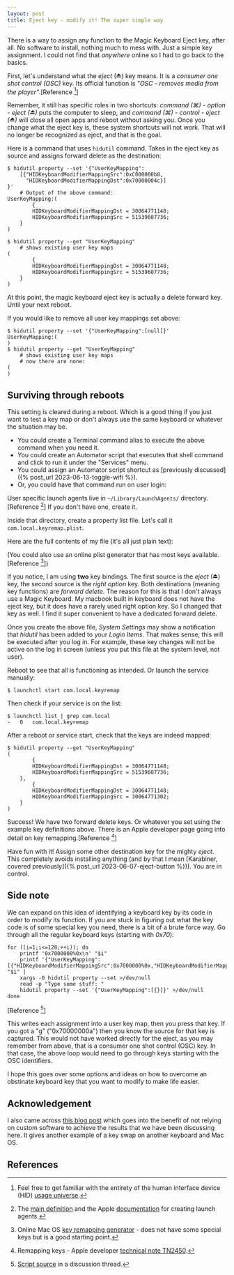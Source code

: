 ```yaml
---
layout: post
title: Eject key - modify it! The super simple way
---
```


There is a way to assign any function to the Magic Keyboard Eject key, after all. No software to install, nothing much to mess with. Just a simple key assignment. I could not find that _anywhere_ online so I had to go back to the basics.

First, let's understand what the _eject_ (⏏) key means. It is a _consumer one shot control (OSC)_ key. Its official function is _"OSC - removes media from the player"_.[Reference [^1]]

Remember, it still has specific roles in two shortcuts: _command (⌘) - option - eject (⏏)_ puts the computer to sleep, and _command (⌘) - control - eject (⏏)_ will close all open apps and reboot without asking you. Once you change what the eject key is, these system shortcuts will not work. That will no longer be recognized as eject, and that is the goal.

Here is a command that uses `hidutil` command. Takes in the eject key as source and assigns forward delete as the destination:

```
$ hidutil property --set '{"UserKeyMapping":
    [{"HIDKeyboardModifierMappingSrc":0xC000000b8,
      "HIDKeyboardModifierMappingDst":0x70000004c}]
}'
    # Output of the above command:
UserKeyMapping:(
        {
        HIDKeyboardModifierMappingDst = 30064771148;
        HIDKeyboardModifierMappingSrc = 51539607736;
    }
)
```
```
$ hidutil property --get "UserKeyMapping"
    # shows existing user key maps
(
        {
        HIDKeyboardModifierMappingDst = 30064771148;
        HIDKeyboardModifierMappingSrc = 51539607736;
    }
)
```

At this point, the magic keyboard eject key is actually a delete forward key. Until your next reboot.

If you would like to remove all user key mappings set above:
```
$ hidutil property --set '{"UserKeyMapping":[null]}'
UserKeyMapping:(
)
$ hidutil property --get "UserKeyMapping"
    # shows existing user key maps
    # now there are none:
(
)
```

## Surviving through reboots

This setting is cleared during a reboot. Which is a good thing if you just want to test a key map or don't always use the same keyboard or whatever the situation may be. 

- You could create a Terminal command alias to execute the above command when you need it.
- You could create an Automator script that executes that shell command and click to run it under the "Services" menu.
- You could assign an Automator script shortcut as [previously discussed]({% post_url 2023-06-13-toggle-wifi %}).
- Or, you could have that command run on user login:

User specific launch agents live in `~/Library/LaunchAgents/` directory.[Reference [^2]] If you don't have one, create it.

Inside that directory, create a property list file. Let's call it `com.local.keyremap.plist`.

Here are the full contents of my file (it's all just plain text):

<script src="https://gist.github.com/verityj/f54e1467859596ef36a87e14cdce54b6.js"></script>


(You could also use an online plist generator that has most keys available.[Reference [^3]])

If you notice, I am using **two** key bindings. The first source is the _eject_ (⏏) key, the second source is the _right option_ key. Both destinations (meaning key functions) are _forward delete_. The reason for this is that I don't always use a Magic Keyboard. My macbook built in keyboard does not have the eject key, but it does have a rarely used right option key. So I changed that key as well. I find it super convenient to have a dedicated forward delete.

Once you create the above file, _System Settings_ may show a notification that _hidutil_ has been added to your _Login Items_. That makes sense, this will be executed after you log in. For example, these key changes will not be active on the log in screen (unless you put this file at the system level, not user).

Reboot to see that all is functioning as intended. Or launch the service manually:

```
$ launchctl start com.local.keyremap
```

Then check if your service is on the list:

```
$ launchctl list | grep com.local
-	0	com.local.keyremap
```

After a reboot or service start, check that the keys are indeed mapped:

```
$ hidutil property --get "UserKeyMapping"
(
        {
        HIDKeyboardModifierMappingDst = 30064771148;
        HIDKeyboardModifierMappingSrc = 51539607736;
    },
        {
        HIDKeyboardModifierMappingDst = 30064771148;
        HIDKeyboardModifierMappingSrc = 30064771302;
    }
)
```

Success! We have two forward delete keys. Or whatever you set using the example key definitions above. There is an Apple developer page going into detail on key remapping.[Reference [^4]]

Have fun with it! Assign some other destination key for the mighty _eject_. This completely avoids installing anything (and by that I mean [Karabiner, covered previously]({% post_url 2023-06-07-eject-button %})). You are in control.

## Side note

We can expand on this idea of identifying a keyboard key by its code in order to modify its function. If you are stuck in figuring out what the key code is of some special key you need, there is a bit of a brute force way. Go through all the regular keyboard keys (starting with _0x70_):

```
for ((i=1;i<=128;++i)); do
    printf '0x7000000%0x\n' "$i"
    printf '{"UserKeyMapping":[{"HIDKeyboardModifierMappingSrc":0x7000000%0x,"HIDKeyboardModifierMappingDst":0x70000000a}]}' "$i" |
    xargs -0 hidutil property --set >/dev/null
    read -p "Type some stuff: "
    hidutil property --set '{"UserKeyMapping":[{}]}' >/dev/null
done
```
[Reference [^5]]

This writes each assignment into a user key map, then you press that key. If you got a "g" ("0x70000000a") then you know the source for that key is captured. This would not have worked directly for the eject, as you may remember from above, that is a consumer one shot control (OSC) key. In that case, the above loop would need to go through keys starting with the OSC identifiers.

I hope this goes over some options and ideas on how to overcome an obstinate keyboard key that you want to modify to make life easier.

## Acknowledgement

I also came across [this blog post](https://rakhesh.com/mac/using-hidutil-to-map-macos-keyboard-keys/) which goes into the benefit of not relying on custom software to achieve the results that we have been discussing here. It gives another example of a key swap on another keyboard and Mac OS.

## References

[^1]: Feel free to get familiar with the entirety of the human interface device (HID) [usage universe](https://www.usb.org/sites/default/files/documents/hut1_12v2.pdf).
[^2]: The [main definition](https://www.launchd.info) and the Apple [documentation](https://developer.apple.com/library/archive/documentation/MacOSX/Conceptual/BPSystemStartup/Chapters/CreatingLaunchdJobs.html) for creating launch agents.
[^3]: Online Mac OS [key remapping generator](https://hidutil-generator.netlify.app) - does not have some special keys but is a good starting point.
[^4]: Remapping keys - Apple developer [technical note TN2450](https://developer.apple.com/library/archive/technotes/tn2450/_index.html).
[^5]: [Script source](https://apple.stackexchange.com/a/349440) in a discussion thread.
